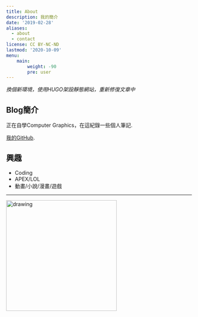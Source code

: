 ```yaml
---
title: About
description: 我的簡介
date: '2019-02-28'
aliases:
  - about
  - contact
license: CC BY-NC-ND
lastmod: '2020-10-09'
menu:
    main: 
        weight: -90
        pre: user
---
```


*換個新環境，使用HUGO架設靜態網站，重新修復文章中*

## Blog簡介

正在自學Computer Graphics，在這紀錄一些個人筆記.

[我的GitHub](https://github.com/beadx6ggwp).

## 興趣

- Coding
- APEX/LOL
- 動畫/小說/漫畫/遊戲

---

<img src="/resource/stackoverflow_meme.JPG" alt="drawing" width="300"/>
<!-- 使用img tag src時最前面要多加/ -->
